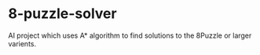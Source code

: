 # 8-puzzle-solver
AI project which uses A* algorithm to find solutions to the 8Puzzle or larger varients.
